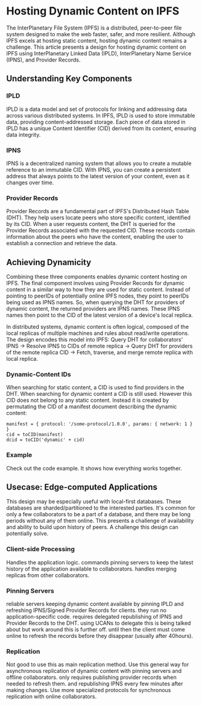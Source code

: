 # Hosting Dynamic Content on IPFS

The InterPlanetary File System (IPFS) is a distributed, peer-to-peer file system designed to make the web faster, safer, and more resilient. Although IPFS excels at hosting static content, hosting dynamic content remains a challenge. This article presents a design for hosting dynamic content on IPFS using InterPlanetary Linked Data (IPLD), InterPlanetary Name Service (IPNS), and Provider Records.

## Understanding Key Components

### IPLD

IPLD is a data model and set of protocols for linking and addressing data across various distributed systems. In IPFS, IPLD is used to store immutable data, providing content-addressed storage. Each piece of data stored in IPLD has a unique Content Identifier (CID) derived from its content, ensuring data integrity.

### IPNS

IPNS is a decentralized naming system that allows you to create a mutable reference to an immutable CID. With IPNS, you can create a persistent address that always points to the latest version of your content, even as it changes over time.

### Provider Records

Provider Records are a fundamental part of IPFS's Distributed Hash Table (DHT). They help users locate peers who store specific content, identified by its CID. When a user requests content, the DHT is queried for the Provider Records associated with the requested CID. These records contain information about the peers who have the content, enabling the user to establish a connection and retrieve the data.

## Achieving Dynamicity

Combining these three components enables dynamic content hosting on IPFS. The final component involves using Provider Records for dynamic content in a similar way to how they are used for static content. Instead of pointing to peerIDs of potentially online IPFS nodes, they point to peerIDs being used as IPNS names. So, when querying the DHT for providers of dynamic content, the returned providers are IPNS names. These IPNS names then point to the CID of the latest version of a device's local replica.

In distributed systems, dynamic content is often logical, composed of the local replicas of multiple machines and rules about read/write operations. The design encodes this model into IPFS: Query DHT for collaborators' IPNS -> Resolve IPNS to CIDs of remote replica -> Query DHT for providers of the remote replica CID -> Fetch, traverse, and merge remote replica with local replica.

### Dynamic-Content IDs

When searching for static content, a CID is used to find providers in the DHT. When searching for dynamic content a CID is still used. However this CID does not belong to any static content. Instead it is created by permutating the CID of a manifest document describing the dynamic content:

```
manifest = { protocol: '/some-protocol/1.0.0', params: { network: 1 } }
cid = toCID(manifest)
dcid = toCID('dynamic' + cid)
```

### Example

Check out the code example.
It shows how everything works together.

## Usecase: Edge-computed Applications

This design may be especially useful with local-first databases.
These databases are sharded/partitioned to the interested parties.
It's common for only a few collaborators to be a part of a database, and there may be long periods without any of them online.
This presents a challenge of availability and ability to build upon history of peers.
A challenge this design can potentially solve.

### Client-side Processing

Handles the application logic. 
commands pinning servers to keep the latest history of the application available to collaborators.
handles merging replicas from other collaborators.

### Pinning Servers

reliable servers keeping dynamic content available by pinning IPLD and refreshing IPNS/Signed Provider Records for clients.
they run no application-specific code.
requires delegated republishing of IPNS and Provider Records to the DHT.
using UCANs to delegate this is being talked about but work around this is further off.
until then the client must come online to refresh the records before they disappear (usually after 40hours).

### Replication

Not good to use this as main replication method.
Use this general way for asynchronous replication of dynamic content with pinning servers and offline collaborators.
only requires publishing provider records when needed to refresh them. and republishing IPNS every few minutes after making changes.
Use more specialized protocols for synchronous replication with online collaborators.
